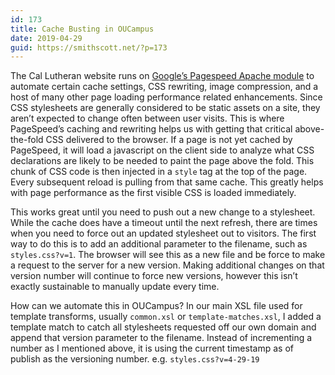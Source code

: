 ```yaml
---
id: 173
title: Cache Busting in OUCampus
date: 2019-04-29
guid: https://smithscott.net/?p=173
---
```

<!-- wp:paragraph -->
<p>The Cal Lutheran website runs on <a href="https://developers.google.com/speed/">Google’s Pagespeed Apache module</a> to automate certain cache settings, CSS rewriting, image compression, and a host of many other page loading performance related enhancements. Since CSS stylesheets are generally considered to be static assets on a site, they aren’t expected to change often between user visits. This is where PageSpeed’s caching and rewriting helps us with getting that critical above-the-fold CSS delivered to the browser. If a page is not yet cached by PageSpeed, it will load a javascript on the client side to analyze what CSS declarations are likely to be needed to paint the page above the fold. This chunk of CSS code is then injected in a <code>style</code> tag at the top of the page. Every subsequent reload is pulling from that same cache. This greatly helps with page performance as the first visible CSS is loaded immediately.</p>
<!-- /wp:paragraph -->

<!-- wp:paragraph -->
<p>This works great until you need to push out a new change to a stylesheet. While the cache does have a timeout until the next refresh, there are times when you need to force out an updated stylesheet out to visitors. The first way to do this is to add an additional parameter to the filename, such as <code>styles.css?v=1</code>. The browser will see this as a new file and be force to make a request to the server for a new version. Making additional changes on that version number will continue to force new versions, however this isn’t exactly sustainable to manually update every time.</p>
<!-- /wp:paragraph -->

<!-- wp:paragraph -->
<p>How can we automate this in OUCampus? In our main XSL file used for template transforms, usually <code>common.xsl</code> or <code>template-matches.xsl</code>, I added a template match to catch all stylesheets requested off our own domain and append that version parameter to the filename. Instead of incrementing a number as I mentioned above, it is using the current timestamp as of publish as the versioning number. e.g. <code>styles.css?v=4-29-19</code></p>
<!-- /wp:paragraph -->

<!-- wp:html -->
<script src="https://gist.github.com/sts24/aa074b6962c383d305cd77dcf59159dc.js"></script>
<!-- /wp:html -->